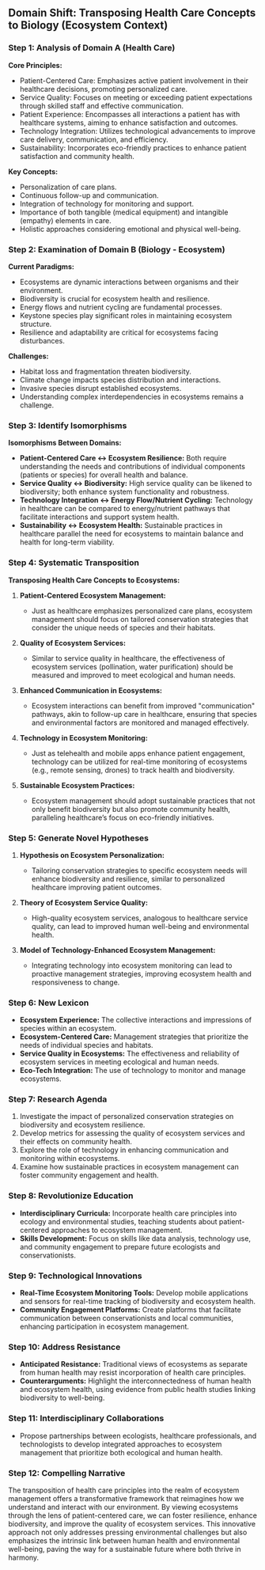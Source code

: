 ## Domain Shift: Transposing Health Care Concepts to Biology (Ecosystem Context)

### Step 1: Analysis of Domain A (Health Care)

**Core Principles:**
- Patient-Centered Care: Emphasizes active patient involvement in their healthcare decisions, promoting personalized care.
- Service Quality: Focuses on meeting or exceeding patient expectations through skilled staff and effective communication.
- Patient Experience: Encompasses all interactions a patient has with healthcare systems, aiming to enhance satisfaction and outcomes.
- Technology Integration: Utilizes technological advancements to improve care delivery, communication, and efficiency.
- Sustainability: Incorporates eco-friendly practices to enhance patient satisfaction and community health.

**Key Concepts:**
- Personalization of care plans.
- Continuous follow-up and communication.
- Integration of technology for monitoring and support.
- Importance of both tangible (medical equipment) and intangible (empathy) elements in care.
- Holistic approaches considering emotional and physical well-being.

### Step 2: Examination of Domain B (Biology - Ecosystem)

**Current Paradigms:**
- Ecosystems are dynamic interactions between organisms and their environment.
- Biodiversity is crucial for ecosystem health and resilience.
- Energy flows and nutrient cycling are fundamental processes.
- Keystone species play significant roles in maintaining ecosystem structure.
- Resilience and adaptability are critical for ecosystems facing disturbances.

**Challenges:**
- Habitat loss and fragmentation threaten biodiversity.
- Climate change impacts species distribution and interactions.
- Invasive species disrupt established ecosystems.
- Understanding complex interdependencies in ecosystems remains a challenge.

### Step 3: Identify Isomorphisms

**Isomorphisms Between Domains:**
- **Patient-Centered Care ↔ Ecosystem Resilience:** Both require understanding the needs and contributions of individual components (patients or species) for overall health and balance.
- **Service Quality ↔ Biodiversity:** High service quality can be likened to biodiversity; both enhance system functionality and robustness.
- **Technology Integration ↔ Energy Flow/Nutrient Cycling:** Technology in healthcare can be compared to energy/nutrient pathways that facilitate interactions and support system health.
- **Sustainability ↔ Ecosystem Health:** Sustainable practices in healthcare parallel the need for ecosystems to maintain balance and health for long-term viability.

### Step 4: Systematic Transposition

**Transposing Health Care Concepts to Ecosystems:**

1. **Patient-Centered Ecosystem Management:**
   - Just as healthcare emphasizes personalized care plans, ecosystem management should focus on tailored conservation strategies that consider the unique needs of species and their habitats.

2. **Quality of Ecosystem Services:**
   - Similar to service quality in healthcare, the effectiveness of ecosystem services (pollination, water purification) should be measured and improved to meet ecological and human needs.

3. **Enhanced Communication in Ecosystems:**
   - Ecosystem interactions can benefit from improved "communication" pathways, akin to follow-up care in healthcare, ensuring that species and environmental factors are monitored and managed effectively.

4. **Technology in Ecosystem Monitoring:**
   - Just as telehealth and mobile apps enhance patient engagement, technology can be utilized for real-time monitoring of ecosystems (e.g., remote sensing, drones) to track health and biodiversity.

5. **Sustainable Ecosystem Practices:**
   - Ecosystem management should adopt sustainable practices that not only benefit biodiversity but also promote community health, paralleling healthcare’s focus on eco-friendly initiatives.

### Step 5: Generate Novel Hypotheses

1. **Hypothesis on Ecosystem Personalization:**
   - Tailoring conservation strategies to specific ecosystem needs will enhance biodiversity and resilience, similar to personalized healthcare improving patient outcomes.

2. **Theory of Ecosystem Service Quality:**
   - High-quality ecosystem services, analogous to healthcare service quality, can lead to improved human well-being and environmental health.

3. **Model of Technology-Enhanced Ecosystem Management:**
   - Integrating technology into ecosystem monitoring can lead to proactive management strategies, improving ecosystem health and responsiveness to change.

### Step 6: New Lexicon

- **Ecosystem Experience:** The collective interactions and impressions of species within an ecosystem.
- **Ecosystem-Centered Care:** Management strategies that prioritize the needs of individual species and habitats.
- **Service Quality in Ecosystems:** The effectiveness and reliability of ecosystem services in meeting ecological and human needs.
- **Eco-Tech Integration:** The use of technology to monitor and manage ecosystems.

### Step 7: Research Agenda

1. Investigate the impact of personalized conservation strategies on biodiversity and ecosystem resilience.
2. Develop metrics for assessing the quality of ecosystem services and their effects on community health.
3. Explore the role of technology in enhancing communication and monitoring within ecosystems.
4. Examine how sustainable practices in ecosystem management can foster community engagement and health.

### Step 8: Revolutionize Education

- **Interdisciplinary Curricula:** Incorporate health care principles into ecology and environmental studies, teaching students about patient-centered approaches to ecosystem management.
- **Skills Development:** Focus on skills like data analysis, technology use, and community engagement to prepare future ecologists and conservationists.

### Step 9: Technological Innovations

- **Real-Time Ecosystem Monitoring Tools:** Develop mobile applications and sensors for real-time tracking of biodiversity and ecosystem health.
- **Community Engagement Platforms:** Create platforms that facilitate communication between conservationists and local communities, enhancing participation in ecosystem management.

### Step 10: Address Resistance

- **Anticipated Resistance:** Traditional views of ecosystems as separate from human health may resist incorporation of health care principles.
- **Counterarguments:** Highlight the interconnectedness of human health and ecosystem health, using evidence from public health studies linking biodiversity to well-being.

### Step 11: Interdisciplinary Collaborations

- Propose partnerships between ecologists, healthcare professionals, and technologists to develop integrated approaches to ecosystem management that prioritize both ecological and human health.

### Step 12: Compelling Narrative

The transposition of health care principles into the realm of ecosystem management offers a transformative framework that reimagines how we understand and interact with our environment. By viewing ecosystems through the lens of patient-centered care, we can foster resilience, enhance biodiversity, and improve the quality of ecosystem services. This innovative approach not only addresses pressing environmental challenges but also emphasizes the intrinsic link between human health and environmental well-being, paving the way for a sustainable future where both thrive in harmony.